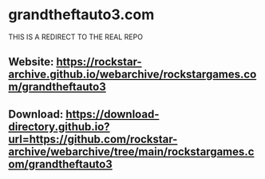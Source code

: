 # grandtheftauto3.com

THIS IS A REDIRECT TO THE REAL REPO
## Website: https://rockstar-archive.github.io/webarchive/rockstargames.com/grandtheftauto3

## Download: https://download-directory.github.io?url=https://github.com/rockstar-archive/webarchive/tree/main/rockstargames.com/grandtheftauto3
